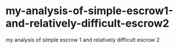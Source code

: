 # my-analysis-of-simple-escrow1-and-relatively-difficult-escrow2
my analysis of simple escrow 1 and relatively difficult escrow 2
